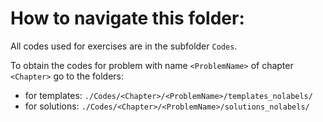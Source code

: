 # How to navigate this folder:

All codes used for exercises are in the subfolder `Codes`.

To obtain the codes for problem with name `<ProblemName>` of chapter `<Chapter>` go to the folders:
- for templates: `./Codes/<Chapter>/<ProblemName>/templates_nolabels/`
- for solutions: `./Codes/<Chapter>/<ProblemName>/solutions_nolabels/`
